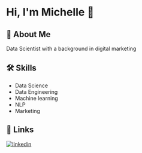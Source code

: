
# Hi, I'm Michelle 🥰


## 🚀 About Me
Data Scientist with a background in digital marketing


## 🛠 Skills
* Data Science
* Data Engineering
* Machine learning
* NLP
* Marketing


## 🔗 Links

[![linkedin](https://img.shields.io/badge/linkedin-0A66C2?style=for-the-badge&logo=linkedin&logoColor=white)](https://www.linkedin.com/in/michelleeh/)


